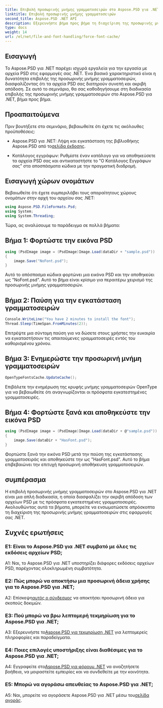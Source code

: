 ```yaml
---
title: Επιβολή προσωρινής μνήμης γραμματοσειρών στο Aspose.PSD για .NET
linktitle: Επιβολή προσωρινής μνήμης γραμματοσειρών
second_title: Aspose.PSD .NET API
description: Εξερευνήστε βήμα προς βήμα τη διαχείριση της προσωρινής μνήμης γραμματοσειρών στο Aspose.PSD για .NET. Εξασφαλίστε ακριβή απόδοση με αυτήν την ισχυρή βιβλιοθήκη .NET.
type: docs
weight: 14
url: /el/net/file-and-font-handling/force-font-cache/
---
```

## Εισαγωγή

Το Aspose.PSD για .NET παρέχει ισχυρά εργαλεία για την εργασία με αρχεία PSD στις εφαρμογές σας .NET. Ένα βασικό χαρακτηριστικό είναι η δυνατότητα επιβολής της προσωρινής μνήμης γραμματοσειρών, διασφαλίζοντας ότι τα αρχεία PSD σας διατηρούν συνεπή και ακριβή απόδοση. Σε αυτό το σεμινάριο, θα σας καθοδηγήσουμε στη διαδικασία επιβολής της προσωρινής μνήμης γραμματοσειρών στο Aspose.PSD για .NET, βήμα προς βήμα.

## Προαπαιτούμενα

Πριν βουτήξετε στο σεμινάριο, βεβαιωθείτε ότι έχετε τις ακόλουθες προϋποθέσεις:

- Aspose.PSD για .NET: Λήψη και εγκατάσταση της βιβλιοθήκης Aspose.PSD από το[σελίδα έκδοσης](https://releases.aspose.com/psd/net/).

- Κατάλογος εγγράφων: Ρυθμίστε έναν κατάλογο για να αποθηκεύσετε τα αρχεία PSD σας και αντικαταστήστε το "Ο Κατάλογος Εγγράφων σας" στα αποσπάσματα κώδικα με την πραγματική διαδρομή.

## Εισαγωγή χώρων ονομάτων

Βεβαιωθείτε ότι έχετε συμπεριλάβει τους απαραίτητους χώρους ονομάτων στην αρχή του αρχείου σας .NET:

```csharp
using Aspose.PSD.FileFormats.Psd;
using System;
using System.Threading;
```

Τώρα, ας αναλύσουμε το παράδειγμα σε πολλά βήματα:

## Βήμα 1: Φορτώστε την εικόνα PSD

```csharp
using (PsdImage image = (PsdImage)Image.Load(dataDir + "sample.psd"))
{
    image.Save("NoFont.psd");
}
```

Αυτό το απόσπασμα κώδικα φορτώνει μια εικόνα PSD και την αποθηκεύει ως "NoFont.psd". Αυτό το βήμα είναι κρίσιμο για περαιτέρω χειρισμό της προσωρινής μνήμης γραμματοσειρών.

## Βήμα 2: Παύση για την εγκατάσταση γραμματοσειρών

```csharp
Console.WriteLine("You have 2 minutes to install the font");
Thread.Sleep(TimeSpan.FromMinutes(2));
```

Επιτρέψτε μια σύντομη παύση για να δώσετε στους χρήστες την ευκαιρία να εγκαταστήσουν τις απαιτούμενες γραμματοσειρές εντός του καθορισμένου χρόνου.

## Βήμα 3: Ενημερώστε την προσωρινή μνήμη γραμματοσειρών

```csharp
OpenTypeFontsCache.UpdateCache();
```

Επιβάλετε την ενημέρωση της κρυφής μνήμης γραμματοσειρών OpenType για να βεβαιωθείτε ότι αναγνωρίζονται οι πρόσφατα εγκατεστημένες γραμματοσειρές.

## Βήμα 4: Φορτώστε ξανά και αποθηκεύστε την εικόνα PSD

```csharp
using (PsdImage image = (PsdImage)Image.Load(dataDir + @"sample.psd"))
{
    image.Save(dataDir + "HasFont.psd");
}
```

Φορτώστε ξανά την εικόνα PSD μετά την παύση της εγκατάστασης γραμματοσειράς και αποθηκεύστε την ως "HasFont.psd". Αυτό το βήμα επιβεβαιώνει την επιτυχή προσωρινή αποθήκευση γραμματοσειρών.

## συμπέρασμα

Η επιβολή προσωρινής μνήμης γραμματοσειρών στο Aspose.PSD για .NET είναι μια απλή διαδικασία, η οποία διασφαλίζει την ακριβή απόδοση των αρχείων PSD με τις πρόσφατα εγκατεστημένες γραμματοσειρές. Ακολουθώντας αυτά τα βήματα, μπορείτε να ενσωματώσετε απρόσκοπτα τη διαχείριση της προσωρινής μνήμης γραμματοσειρών στις εφαρμογές σας .NET.

## Συχνές ερωτήσεις

### Ε1: Είναι το Aspose.PSD για .NET συμβατό με όλες τις εκδόσεις αρχείων PSD;

A1: Ναι, το Aspose.PSD για .NET υποστηρίζει διάφορες εκδόσεις αρχείων PSD, παρέχοντας ολοκληρωμένη συμβατότητα.

### Ε2: Πώς μπορώ να αποκτήσω μια προσωρινή άδεια χρήσης για το Aspose.PSD για .NET;

 Α2: Επίσκεψη[αυτός ο σύνδεσμος](https://purchase.aspose.com/temporary-license/) να αποκτήσει προσωρινή άδεια για σκοπούς δοκιμών.

### Ε3: Πού μπορώ να βρω λεπτομερή τεκμηρίωση για το Aspose.PSD για .NET;

 A3: Εξερευνήστε το[Aspose.PSD για τεκμηρίωση .NET](https://reference.aspose.com/psd/net/) για λεπτομερείς πληροφορίες και παραδείγματα.

### Ε4: Ποιες επιλογές υποστήριξης είναι διαθέσιμες για το Aspose.PSD για .NET;

 Α4: Εγγραφείτε στο[Aspose.PSD για φόρουμ .NET](https://forum.aspose.com/c/psd/34) να αναζητήσετε βοήθεια, να μοιραστείτε εμπειρίες και να συνδεθείτε με την κοινότητα.

### Ε5: Μπορώ να αγοράσω απευθείας το Aspose.PSD για .NET;

 A5: Ναι, μπορείτε να αγοράσετε Aspose.PSD για .NET μέσω του[σελίδα αγοράς](https://purchase.aspose.com/buy).
